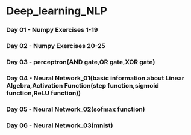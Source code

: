 # Deep_learning_NLP

### Day 01 - Numpy Exercises 1-19

### Day 02 - Numpy Exercises 20-25

### Day 03 - perceptron(AND gate,OR gate,XOR gate)

### Day 04 - Neural Network_01(basic information about Linear Algebra,Activation Function(step function,sigmoid function,ReLU function))

### Day 05 - Neural Network_02(sofmax function) 

### Day 06 - Neural Network_03(mnist) 
